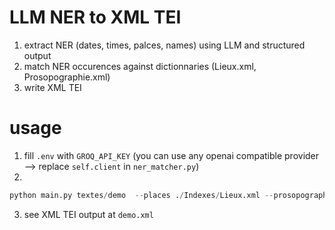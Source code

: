 # LLM NER to XML TEI

1) extract NER (dates, times, palces, names) using LLM and structured output
2) match NER occurences against dictionnaries (Lieux.xml, Prosopographie.xml)
3) write XML TEI

# usage

1) fill `.env` with `GROQ_API_KEY` (you can use any openai compatible provider --> replace `self.client` in `ner_matcher.py`)
2)
```python
python main.py textes/demo  --places ./Indexes/Lieux.xml --prosopography ./Indexes/Prosopographie.xml
```
3) see XML TEI output at `demo.xml`
